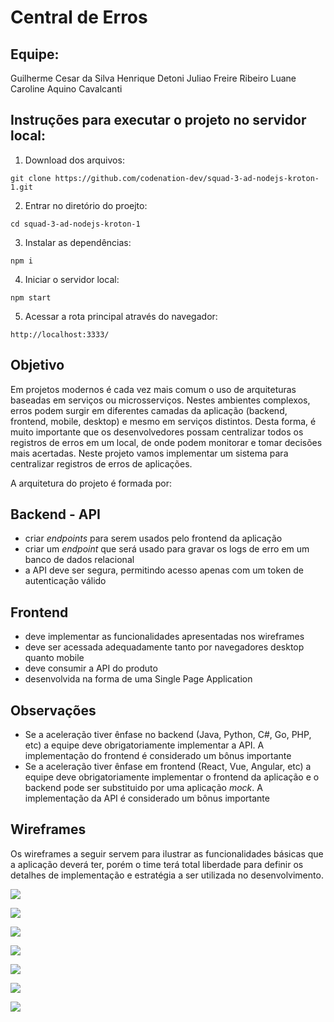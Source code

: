 # Central de Erros

## Equipe:

Guilherme Cesar da Silva
Henrique Detoni
Juliao Freire Ribeiro
Luane Caroline Aquino Cavalcanti

## Instruções para executar o projeto no servidor local:

1. Download dos arquivos:

```
git clone https://github.com/codenation-dev/squad-3-ad-nodejs-kroton-1.git
```

2. Entrar no diretório do proejto:

```
cd squad-3-ad-nodejs-kroton-1
```

3. Instalar as dependências:

```
npm i
```

4. Iniciar o servidor local:

```
npm start
```

5. Acessar a rota principal através do navegador:

```
http://localhost:3333/
```

## Objetivo

Em projetos modernos é cada vez mais comum o uso de arquiteturas baseadas em serviços ou microsserviços. Nestes ambientes complexos, erros podem surgir em diferentes camadas da aplicação (backend, frontend, mobile, desktop) e mesmo em serviços distintos. Desta forma, é muito importante que os desenvolvedores possam centralizar todos os registros de erros em um local, de onde podem monitorar e tomar decisões mais acertadas. Neste projeto vamos implementar um sistema para centralizar registros de erros de aplicações.

A arquitetura do projeto é formada por:

## Backend - API

- criar *endpoints* para serem usados pelo frontend da aplicação
- criar um *endpoint* que será usado para gravar os logs de erro em um banco de dados relacional
- a API deve ser segura, permitindo acesso apenas com um token de autenticação válido

## Frontend

- deve implementar as funcionalidades apresentadas nos wireframes
- deve ser acessada adequadamente tanto por navegadores desktop quanto mobile
- deve consumir a API do produto
- desenvolvida na forma de uma Single Page Application

## Observações

- Se a aceleração tiver ênfase no backend (Java, Python, C#, Go, PHP, etc) a equipe deve obrigatoriamente implementar a API. A implementação do frontend é considerado um bônus importante
- Se a aceleração tiver ênfase em frontend (React, Vue, Angular, etc) a equipe deve obrigatoriamente implementar o frontend da aplicação e o backend pode ser substituido por uma aplicação *mock*. A implementação da API é considerado um bônus importante

## Wireframes

Os wireframes a seguir servem para ilustrar as funcionalidades básicas que a aplicação deverá ter, porém o time terá total liberdade para definir os detalhes de implementação e estratégia a ser utilizada no desenvolvimento.

![](https://codenation-challenges.s3-us-west-1.amazonaws.com/central-erros/1-cadastro.png)

![](https://codenation-challenges.s3-us-west-1.amazonaws.com/central-erros/2-login.png)

![](https://codenation-challenges.s3-us-west-1.amazonaws.com/central-erros/3-dashboard.png)

![](https://codenation-challenges.s3-us-west-1.amazonaws.com/central-erros/4-ambientes.png)

![](https://codenation-challenges.s3-us-west-1.amazonaws.com/central-erros/5-order.png)

![](https://codenation-challenges.s3-us-west-1.amazonaws.com/central-erros/6-filtro.png)

![](https://codenation-challenges.s3-us-west-1.amazonaws.com/central-erros/7-detalhes.png)
